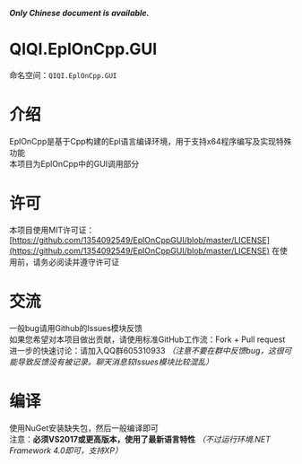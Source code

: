 ***Only Chinese document is available.***

# QIQI.EplOnCpp.GUI
命名空间：`QIQI.EplOnCpp.GUI`  

# 介绍
EplOnCpp是基于Cpp构建的Epl语言编译环境，用于支持x64程序编写及实现特殊功能  
本项目为EplOnCpp中的GUI调用部分  

# 许可
本项目使用MIT许可证：[https://github.com/1354092549/EplOnCppGUI/blob/master/LICENSE](https://github.com/1354092549/EplOnCppGUI/blob/master/LICENSE)
在使用前，请务必阅读并遵守许可证

# 交流
一般bug请用Github的Issues模块反馈  
如果您希望对本项目做出贡献，请使用标准GitHub工作流：Fork + Pull request  
进一步的快速讨论：请加入QQ群605310933 *（注意不要在群中反馈bug，这很可能导致反馈没有被记录。聊天消息较Issues模块比较混乱）*  

# 编译
使用NuGet安装缺失包，然后一般编译即可  
注意：**必须VS2017或更高版本，使用了最新语言特性** *（不过运行环境.NET Framework 4.0即可，支持XP）*  
